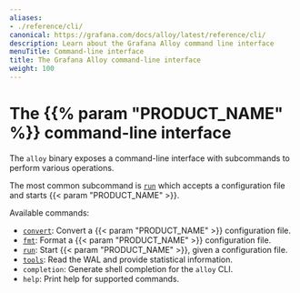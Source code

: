 ```yaml
---
aliases:
- ./reference/cli/
canonical: https://grafana.com/docs/alloy/latest/reference/cli/
description: Learn about the Grafana Alloy command line interface
menuTitle: Command-line interface
title: The Grafana Alloy command-line interface
weight: 100
---
```


# The {{% param "PRODUCT_NAME" %}} command-line interface

The `alloy` binary exposes a command-line interface with subcommands to perform various operations.

The most common subcommand is [`run`][run] which accepts a configuration file and starts {{< param "PRODUCT_NAME" >}}.

Available commands:

* [`convert`][convert]: Convert a {{< param "PRODUCT_NAME" >}} configuration file.
* [`fmt`][fmt]: Format a {{< param "PRODUCT_NAME" >}} configuration file.
* [`run`][run]: Start {{< param "PRODUCT_NAME" >}}, given a configuration file.
* [`tools`][tools]: Read the WAL and provide statistical information.
* `completion`: Generate shell completion for the `alloy` CLI.
* `help`: Print help for supported commands.

[run]: ./run/
[fmt]: ./fmt/
[convert]: ./convert/
[tools]: ./tools/
